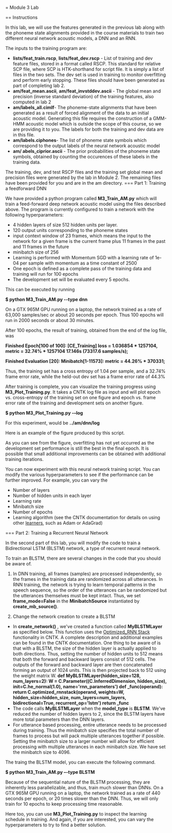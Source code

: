 = Module 3 Lab

== Instructions

In this lab, we will use the features generated in the previous lab along with the phoneme state alignments provided in the course materials to train two different neural network acoustic models, a DNN and an RNN.

The inputs to the training program are:

* **lists/feat_train.rscp**, **lists/feat_dev.rscp** - List of training and dev feature files, stored in a format called RSCP.
This standard for relative SCP file, where SCP is HTK-shorthand for script file.
It is simply a list of files in the two sets.
The dev set is used in training to monitor overfitting and perform early stopping.
These files should have been generated as part of completing lab 2.
* **am/feat_mean.ascii**, **am/feat_invstddev.ascii** - The global mean and precision (inverse standard deviation) of the training features, also computed in lab 2
* **am/labels_all.cimlf**- The phoneme-state alignments that have been generated as a result of forced alignment of the data to an initial acoustic model.
Generating this file requires the construction of a GMM-HMM acoustic model which is outside the scope of this course, so we are providing it to you.
The labels for both the training and dev data are in this file.
* **am/labels.ciphones**- The list of phoneme state symbols which correspond to the output labels of the neural network acoustic model
* **am/ abels_ciprior.ascii** - The prior probabilities of the phoneme state symbols, obtained by counting the occurences of these labels in the training data.

The training, dev, and test RSCP files and the training set global mean and precision files were generated by the lab in Module 2.
The remaining files have been provided for you and are in the am directory.
=== Part 1: Training a feedforward DNN

We have provided a python program called **M3_Train_AM.py** which will train a feed-forward deep network acoustic model using the files described above.
The program is currently configured to train a network with the following hyperparameters:

* 4 hidden layers of size 512 hidden units per layer.
* 120 output units corresponding to the phoneme states
* input context window of 23 frames, which means the input to the network for a given frame is the current frame plus 11 frames in the past and 11 frames in the future
* minibatch size of 256
* Learning is performed with Momentum SGD with a learning rate of 1e-04 per sample with momentum as a time constant of 2500
* One epoch is defined as a complete pass of the training data and training will run for 100 epochs
* The development set will be evaluated every 5 epochs.

This can be executed by running

**$ python M3_Train_AM.py --type dnn**

On a GTX 965M GPU running on a laptop, the network trained as a rate of 63,000 samples/sec or about 20 seconds per epoch.
Thus 100 epochs will run in 2000 seconds or about 30 minutes.

After 100 epochs, the result of training, obtained from the end of the log file, was

**Finished Epoch[100 of 100]: [CE_Training] loss = 1.036854 * 1257104, metric = 32.74% * 1257104 17.146s (73317.6 samples/s);**

**Finished Evaluation [20]: Minibatch[1-11573]: metric = 44.26% * 370331;**

Thus, the training set has a cross entropy of 1.04 per sample, and a 32.74% frame error rate, while the held-out dev set has a frame error rate of 44.3%

After training is complete, you can visualize the training progress using **M3_Plot_Training.py**.
It takes a CNTK log file as input and will plot epoch vs. cross-entropy of the training set on one figure and epoch vs. frame error rate of the training and development sets on another figure.

**$ python M3_Plot_Training.py -–log <logfile>**

For this experiment, **<logfile>** would be **../am/dnn/log**

Here is an example of the figure produced by this script.

As you can see from the figure, overfitting has not yet occurred as the development set performance is still the best in the final epoch.
It is possible that small additional improvements can be obtained with additional training iterations.

You can now experiment with this neural network training script.
You can modify the various hyperparameters to see if the performance can be further improved.
For example, you can vary the

* Number of layers
* Number of hidden units in each layer
* Learning rate
* Minibatch size
* Number of epochs
* Learning algorithm (see the CNTK documentation for details on using other [learners](https://cntk.ai/pythondocs/cntk.learners.html), such as Adam or AdaGrad)

=== Part 2: Training a Recurrent Neural Network

In the second part of this lab, you will modify the code to train a Bidirectional LSTM (BLSTM) network, a type of recurrent neural network.

To train an BLSTM, there are several changes in the code that you should be aware of.

1. In DNN training, all frames (samples) are processed independently, so the frames in the training data are randomized across all utterances.
In RNN training, the network is trying to learn temporal patterns in the speech sequence, so the order of the utterances can be randomized but the utterances themselves must be kept intact. Thus, we set **frame_mode=False** in the **MinibatchSource** instantiated by **create_mb_source()**.

2. Change the network creation to create a BLSTM

  * In **create_network()** , we've created a function called **MyBLSTMLayer** as specified below.
This function uses the [Optimized_RNN Stack](https://docs.microsoft.com/en-us/cognitive-toolkit/OptimizedRNNStack) functionality in CNTK.
A complete description and additional examples can be found in the CNTK documentation.
One thing to be aware of is that with a BLSTM, the size of the hidden layer is actually applied to both directions.
Thus, setting the number of hidden units to 512 means that both the forward and backward layers consist of 512 cells.
The outputs of the forward and backward layer are then concatenated forming an output of 1024 units.
This is then projected back to 512 using the weight matrix W.
**def MyBLSTMLayer(hidden_size=128, num_layers=2): W = C.Parameter((C.InferredDimension, hidden_size), init=C.he_normal(1.0), name='rnn_parameters') def _func(operand): return C.optimized_rnnstack(operand, weights=W, hidden_size=hidden_size, num_layers=num_layers, bidirectional=True, recurrent_op='lstm') return _func**
  * The code calls **MyBLSTMLayer** when the **model_type** is **BLSTM**.
We've reduced the number of hidden layers to 2, since the BLSTM layers have more total parameters than the DNN layers.
  * For utterance based processing, entire utterance needs to be processed during training.
Thus the minibatch size specifies the total number of frames to process but will pack multiple utterances together if possible.
Setting the minibatch size to a larger number will allow for efficient processing with multiple utterances in each minibatch size.
We have set the minibatch size to 4096.

The traing the BLSTM model, you can execute the following command.

**$ python M3_Train_AM.py –-type BLSTM**

Because of the sequential nature of the BLSTM processing, they are inherently less parallelizable, and thus, train much slower than DNNs.
On a GTX 965M GPU running on a laptop, the network trained as a rate of 440 seconds per epoch, or 20 times slower than the DNN.
Thus, we will only train for 10 epochs to keep processing time reasonable.

Here too, you can use **M3_Plot_Training.py** to inspect the learning schedule in training.
And again, if you are interested, you can vary the hyperparameters to try to find a better solution.
